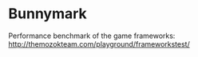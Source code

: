 # Bunnymark
Performance benchmark of the game frameworks:
http://themozokteam.com/playground/frameworkstest/
